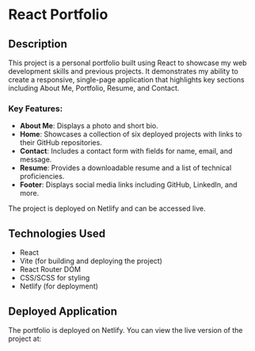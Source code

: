 # React Portfolio

## Description

This project is a personal portfolio built using React to showcase my web development skills and previous projects. It demonstrates my ability to create a responsive, single-page application that highlights key sections including About Me, Portfolio, Resume, and Contact.

### Key Features:

- **About Me**: Displays a photo and short bio.
- **Home**: Showcases a collection of six deployed projects with links to their GitHub repositories.
- **Contact**: Includes a contact form with fields for name, email, and message.
- **Resume**: Provides a downloadable resume and a list of technical proficiencies.
- **Footer**: Displays social media links including GitHub, LinkedIn, and more.

The project is deployed on Netlify and can be accessed live.

## Technologies Used

- React
- Vite (for building and deploying the project)
- React Router DOM
- CSS/SCSS for styling
- Netlify (for deployment)

## Deployed Application

The portfolio is deployed on Netlify. You can view the live version of the project at:
